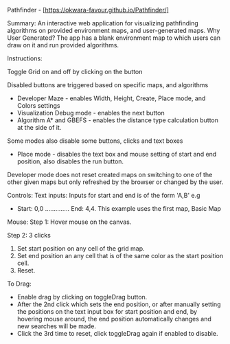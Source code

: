 Pathfinder - [https://okwara-favour.github.io/Pathfinder/]

Summary:
An interactive web application for visualizing pathfinding algorithms on provided environment maps,
and user-generated maps. Why User Generated? The app has a blank environment map to which users can draw on it and
run provided algorithms.

Instructions:

Toggle Grid on and off by clicking on the button

Disabled buttons are triggered based on specific maps, and algorithms
- Developer Maze - enables Width, Height, Create, Place mode, and Colors settings
- Visualization Debug mode - enables the next button
- Algorithm A* and GBEFS - enables the distance type calculation button at the side of it.

Some modes also disable some buttons, clicks and text boxes
- Place mode - disables the text box and mouse setting of start and end position, also disables the run button.

Developer mode does not reset created maps on switching to one of the other given maps but only refreshed by the browser
or changed by the user.


Controls:
Text inputs:
Inputs for start and end is of the form 'A,B' e.g 
- Start: 0,0 .............. End: 4,4. This example uses the first map, Basic Map

Mouse:
Step 1:
Hover mouse on the canvas.

Step 2:
3 clicks
1. Set start position on any cell of the grid map.
2. Set end position an any cell that is of the same color as the start position cell.
3. Reset.

To Drag:
- Enable drag by clicking on toggleDrag button.
- After the 2nd click which sets the end position, or after manually setting the positions on the text input box for
start position and end, by hovering mouse around, the end position automatically changes and new searches will be made.
- Click the 3rd time to reset, click toggleDrag again if enabled to disable.

 
